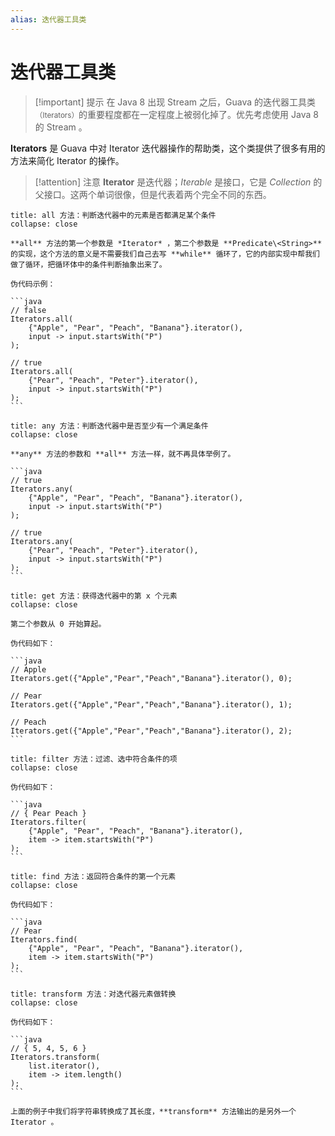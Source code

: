 ```yaml
---
alias: 迭代器工具类
---
```


# 迭代器工具类

> [!important] 提示
> 在 Java 8 出现 Stream 之后，Guava 的迭代器工具类<small>（Iterators）</small>的重要程度都在一定程度上被弱化掉了。优先考虑使用 Java 8 的 Stream 。

**Iterators** 是 Guava 中对 Iterator 迭代器操作的帮助类，这个类提供了很多有用的方法来简化 Iterator 的操作。

> [!attention] 注意
> **Iterator** 是迭代器；*Iterable* 是接口，它是 *Collection* 的父接口。这两个单词很像，但是代表着两个完全不同的东西。

````ad-cite
title: all 方法：判断迭代器中的元素是否都满足某个条件 
collapse: close

**all** 方法的第一个参数是 *Iterator* ，第二个参数是 **Predicate\<String>** 的实现，这个方法的意义是不需要我们自己去写 **while** 循环了，它的内部实现中帮我们做了循环，把循环体中的条件判断抽象出来了。

伪代码示例：

```java
// false
Iterators.all(
    {"Apple", "Pear", "Peach", "Banana"}.iterator(), 
    input -> input.startsWith("P")
);

// true
Iterators.all(
    {"Pear", "Peach", "Peter"}.iterator(), 
    input -> input.startsWith("P")
);
```
````

````ad-cite
title: any 方法：判断迭代器中是否至少有一个满足条件
collapse: close

**any** 方法的参数和 **all** 方法一样，就不再具体举例了。

```java
// true
Iterators.any(
    {"Apple", "Pear", "Peach", "Banana"}.iterator(), 
    input -> input.startsWith("P")
);

// true
Iterators.any(
    {"Pear", "Peach", "Peter"}.iterator(), 
    input -> input.startsWith("P")
);
```
````

````ad-cite
title: get 方法：获得迭代器中的第 x 个元素
collapse: close

第二个参数从 0 开始算起。

伪代码如下：

```java
// Apple
Iterators.get({"Apple","Pear","Peach","Banana"}.iterator(), 0);

// Pear
Iterators.get({"Apple","Pear","Peach","Banana"}.iterator(), 1);

// Peach
Iterators.get({"Apple","Pear","Peach","Banana"}.iterator(), 2);
```
````

````ad-cite
title: filter 方法：过滤、选中符合条件的项
collapse: close

伪代码如下：

```java
// { Pear Peach }
Iterators.filter(
    {"Apple", "Pear", "Peach", "Banana"}.iterator(), 
    item -> item.startsWith("P")
);
```
````

````ad-cite
title: find 方法：返回符合条件的第一个元素
collapse: close

伪代码如下：

```java
// Pear
Iterators.find(
    {"Apple", "Pear", "Peach", "Banana"}.iterator(), 
    item -> item.startsWith("P")
);
```        
````

````ad-cite
title: transform 方法：对迭代器元素做转换
collapse: close

伪代码如下：

```java
// { 5, 4, 5, 6 }
Iterators.transform(
    list.iterator(), 
    item -> item.length()
);
```

上面的例子中我们将字符串转换成了其长度，**transform** 方法输出的是另外一个 Iterator 。
````

